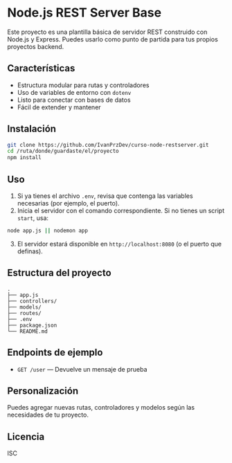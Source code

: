 # Node.js REST Server Base

Este proyecto es una plantilla básica de servidor REST construido con Node.js y Express. Puedes usarlo como punto de partida para tus propios proyectos backend.

## Características

- Estructura modular para rutas y controladores
- Uso de variables de entorno con `dotenv`
- Listo para conectar con bases de datos
- Fácil de extender y mantener

## Instalación

```bash
git clone https://github.com/IvanPrzDev/curso-node-restserver.git
cd /ruta/donde/guardaste/el/proyecto
npm install
```

## Uso

1. Si ya tienes el archivo `.env`, revisa que contenga las variables necesarias (por ejemplo, el puerto).
2. Inicia el servidor con el comando correspondiente. Si no tienes un script `start`, usa:

```bash
node app.js || nodemon app
```

3. El servidor estará disponible en `http://localhost:8080` (o el puerto que definas).

## Estructura del proyecto

```
.
├── app.js
├── controllers/
├── models/
├── routes/
├── .env
├── package.json
└── README.md
```

## Endpoints de ejemplo

- `GET /user` — Devuelve un mensaje de prueba

## Personalización

Puedes agregar nuevas rutas, controladores y modelos según las necesidades de tu proyecto.

## Licencia

ISC

